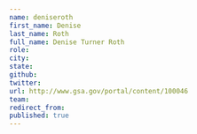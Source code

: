 ```yaml
---
name: deniseroth
first_name: Denise
last_name: Roth
full_name: Denise Turner Roth
role: 
city: 
state: 
github: 
twitter: 
url: http://www.gsa.gov/portal/content/100046
team: 
redirect_from: 
published: true
---
```


